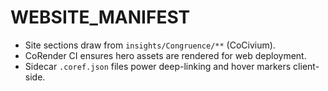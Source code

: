 # WEBSITE_MANIFEST

- Site sections draw from `insights/Congruence/**` (CoCivium).
- CoRender CI ensures hero assets are rendered for web deployment.
- Sidecar `.coref.json` files power deep-linking and hover markers client-side.